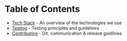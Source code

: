 # Table of Contents

* [Tech Stack](./STACK.md) - An overview of the technologies we use
* [Testing](./TESTING.md) - Testing principles and guidelines
* [Contributing](./CONTRIBUTING.md) - Git, communication & release guidlines
